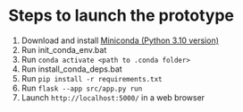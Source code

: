 # Steps to launch the prototype

1. Download and install [Miniconda (Python 3.10 version)](https://docs.conda.io/en/latest/miniconda.html)
2. Run init_conda_env.bat
3. Run `conda activate <path to .conda folder>`
4. Run install_conda_deps.bat
5. Run `pip install -r requirements.txt`
6. Run `flask --app src/app.py run`
7. Launch `http://localhost:5000/` in a web browser
